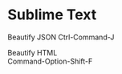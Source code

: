 # Sublime Text #


Beautify JSON
    Ctrl-Command-J

Beautify HTML       
    Command-Option-Shift-F
